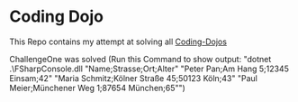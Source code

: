 # Coding Dojo

This Repo contains my attempt at solving all [Coding-Dojos]()

ChallengeOne was solved (Run this Command to show output: "dotnet .\FSharpConsole.dll "Name;Strasse;Ort;Alter" "Peter Pan;Am Hang 5;12345 Einsam;42" "Maria Schmitz;Kölner Straße 45;50123 Köln;43" "Paul Meier;Münchener Weg 1;87654 München;65"")
